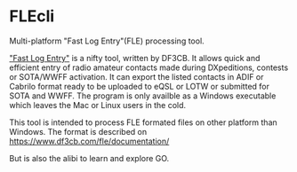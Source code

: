 # FLEcli
Multi-platform "Fast Log Entry"(FLE) processing tool.

["Fast Log Entry"](https://www.df3cb.com/fle/) is a nifty tool, written by DF3CB. It allows quick and efficient entry of radio amateur contacts made during DXpeditions, contests or SOTA/WWFF activation. It can export the listed contacts in ADIF or Cabrilo format ready to be uploaded to eQSL or LOTW or submitted for SOTA and WWFF. The program is only availble as a Windows executable which leaves the Mac or Linux users in the cold.

This tool is intended to process FLE formated files on other platform than Windows. The format is described on https://www.df3cb.com/fle/documentation/

But is also the alibi to learn and explore GO.
